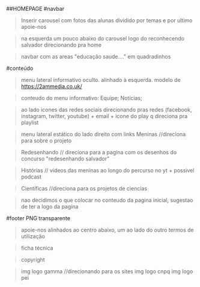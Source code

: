 ##HOMEPAGE
#navbar
> Inserir carousel com fotos das alunas dividido por temas e por ultimo apoie-nos

> na esquerda um pouco abaixo do carousel logo do reconhecendo salvador direcionando pra home

> navbar com as areas "educação saude...." em quadradinhos

#conteúdo
> menu lateral informativo oculto. alinhado à esquerda. modelo de https://2ammedia.co.uk/

  > conteudo do menu informativo: Equipe; Notícias;
  
  > ao lado icones das redes sociais direcionando pras redes (facebook, instagram, twitter, youtube) + email + icone do play q direciona pra playlist
  
  
> menu lateral estático do lado direito com links
  > Meninas //direciona para sobre o projeto
  
  > Redesenhando // direciona para a pagina com os desenhos do concurso "redesenhando salvador"
  
  > Histórias // videos das meninas ao longo do percurso no yt + possivel podcast
  
  > Científicas //direciona para os projetos de ciencias
  
> nao decidimos o que colocar no conteudo da pagina inicial, sugestao de ter a logo da pagina 

#footer
PNG transparente

> apoie-nos alinhados ao centro
  abaixo, um ao lado do outro
> termos de utilização  

> ficha técnica

> copyright

> img logo gamma //direcionando para os sites
> img logo cnpq
> img logo pei
